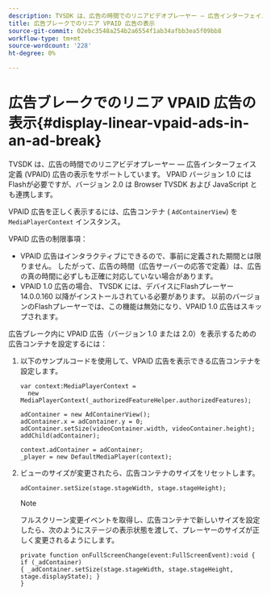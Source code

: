 ```yaml
---
description: TVSDK は、広告の時間でのリニアビデオプレーヤー — 広告インターフェイス定義 (VPAID) 広告の表示をサポートしています。 VPAID バージョン 1.0 にはFlashが必要ですが、バージョン 2.0 は Browser TVSDK および JavaScript とも連携します。
title: 広告ブレークでのリニア VPAID 広告の表示
source-git-commit: 02ebc3548a254b2a6554f1ab34afbb3ea5f09bb8
workflow-type: tm+mt
source-wordcount: '228'
ht-degree: 0%

---
```


# 広告ブレークでのリニア VPAID 広告の表示{#display-linear-vpaid-ads-in-an-ad-break}

TVSDK は、広告の時間でのリニアビデオプレーヤー — 広告インターフェイス定義 (VPAID) 広告の表示をサポートしています。 VPAID バージョン 1.0 にはFlashが必要ですが、バージョン 2.0 は Browser TVSDK および JavaScript とも連携します。

VPAID 広告を正しく表示するには、広告コンテナ ( `AdContainerView`) を `MediaPlayerContext` インスタンス。

VPAID 広告の制限事項：

* VPAID 広告はインタラクティブにできるので、事前に定義された期間とは限りません。 したがって、広告の時間（広告サーバーの応答で定義）は、広告の真の時間に必ずしも正確に対応していない場合があります。
* VPAID 1.0 広告の場合、 TVSDK には、デバイスにFlashプレーヤー 14.0.0.160 以降がインストールされている必要があります。 以前のバージョンのFlashプレーヤーでは、この機能は無効になり、VPAID 1.0 広告はスキップされます。

広告ブレーク内に VPAID 広告（バージョン 1.0 または 2.0）を表示するための広告コンテナを設定するには：

1. 以下のサンプルコードを使用して、VPAID 広告を表示できる広告コンテナを設定します。

   ```
   var context:MediaPlayerContext =  
     new MediaPlayerContext(_authorizedFeatureHelper.authorizedFeatures); 
   
   adContainer = new AdContainerView(); 
   adContainer.x = adContainer.y = 0; 
   adContainer.setSize(videoContainer.width, videoContainer.height); 
   addChild(adContainer); 
   
   context.adContainer = adContainer; 
   _player = new DefaultMediaPlayer(context);
   ```

1. ビューのサイズが変更されたら、広告コンテナのサイズをリセットします。

   ```
   adContainer.setSize(stage.stageWidth, stage.stageHeight);
   ```

   >[!NOTE]
   >
   >フルスクリーン変更イベントを取得し、広告コンテナで新しいサイズを設定したら、次のようにステージの表示状態を渡して、プレーヤーのサイズが正しく変更されるようにします。
   >
   >```
   >private function onFullScreenChange(event:FullScreenEvent):void { 
   >if (_adContainer) 
   >{ _adContainer.setSize(stage.stageWidth, stage.stageHeight, stage.displayState); } 
   >}
   >```
   >
